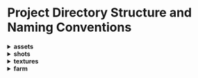 # Project Directory Structure and Naming Conventions

<details>
  <summary><b>assets</b></summary>
  
- **mod**<br>
  ```[AssetName]/[AssetName]_mod_[artist]_[ver].ma```<br>
  example: *spaceShip/spaceShip_mod_bsmith_v01.ma*
- **rig**<br>
  ```[AssetName]/[AssetName]_rig_[artist]_[ver].ma```<br>
  example: *spaceShip/spaceShip_rig_jdoe_v01.ma*
- **tex**<br>
  ```[AssetName]/[AssetName]_mod_[artist]_[ver].ma```<br>
  example: *spaceShip/spaceShip_mod_kjones_v01.ma*
</details>


<details>
  <summary><b>shots</b></summary>

- **anim**<br>
  ```maya/[ShotName]/[ShotName]_anim_[artist]_[ver].ma```<br>
  example: *GG_Sc20_50/GG_Sc20_50_anim_jdoe_v01.ma*
- **fx**<br>
  ```maya/[ShotName]/[ShotName]_fx_[artist]_[ver].ma```<br>
  example: *GG_Sc20_50/GG_Sc20_50_fx_bsmith_v01.ma*
- **light**<br>
  ```maya/[ShotName]/[ShotName]_light_[artist]_[ver].ma```<br>
  example: *GG_Sc20_50/GG_Sc20_50_light_bsmith_v01.ma*
- **publish**<br>
  dffg
</details>

<details>
  <summary><b>textures</b></summary>
  sdgdffg
</details>

<details>
  <summary><b>farm</b></summary>

- **renders**<br>
  ```[ShotName]/[ShotName]_light_[artist]_[ver].####.exr```<br>
  example: *GG_Sc20_50/GG_Sc20_50_light_jdoe_v01.0001.exr*
- **comps**<br>
  ```[ShotName]/[ShotName]_light_[artist]_[ver].####.jpg```<br>
  example: *GG_Sc20_50/GG_Sc20_50_light_bsmith_v01.0001.jpg*
